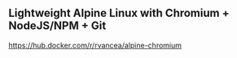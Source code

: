 ## Lightweight Alpine Linux with Chromium + NodeJS/NPM + Git


https://hub.docker.com/r/rvancea/alpine-chromium
